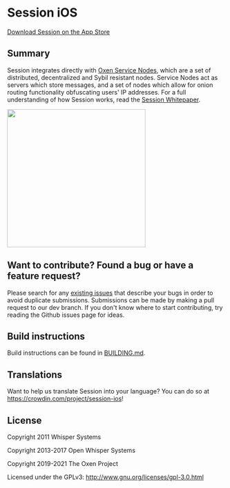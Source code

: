 # Session iOS

[Download Session on the App Store](https://getsession.org/iphone)

## Summary

Session integrates directly with [Oxen Service Nodes](https://docs.oxen.io/about-the-oxen-blockchain/oxen-service-nodes), which are a set of distributed, decentralized and Sybil resistant nodes. Service Nodes act as servers which store messages, and a set of nodes which allow for onion routing functionality obfuscating users' IP addresses. For a full understanding of how Session works, read the [Session Whitepaper](https://getsession.org/whitepaper).

<img src="https://i.imgur.com/Ioub5bx.png" width="320" />

## Want to contribute? Found a bug or have a feature request?

Please search for any [existing issues](https://github.com/loki-project/session-ios/issues) that describe your bugs in order to avoid duplicate submissions. Submissions can be made by making a pull request to our dev branch. If you don't know where to start contributing, try reading the Github issues page for ideas.

## Build instructions

Build instructions can be found in [BUILDING.md](BUILDING.md).

## Translations

Want to help us translate Session into your language? You can do so at https://crowdin.com/project/session-ios!

## License

Copyright 2011 Whisper Systems

Copyright 2013-2017 Open Whisper Systems

Copyright 2019-2021 The Oxen Project

Licensed under the GPLv3: http://www.gnu.org/licenses/gpl-3.0.html
